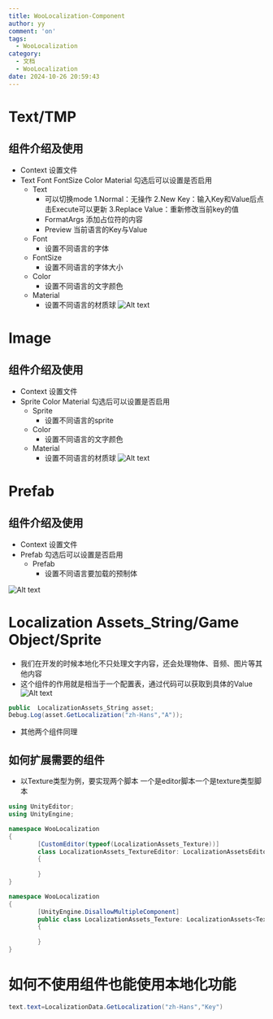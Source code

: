```yaml
---
title: WooLocalization-Component
author: yy
comment: 'on'
tags:
  - WooLocalization
category:
  - 文档
  - WooLocalization
date: 2024-10-26 20:59:43
---
```


# Text/TMP
## 组件介绍及使用
  * Context 设置文件
  * Text Font FontSize Color Material 勾选后可以设置是否启用
    * Text  
      * 可以切换mode  1.Normal：无操作 2.New Key：输入Key和Value后点击Execute可以更新 3.Replace Value：重新修改当前key的值
      * FormatArgs 添加占位符的内容
      * Preview 当前语言的Key与Value
    * Font
      * 设置不同语言的字体
    * FontSize 
      * 设置不同语言的字体大小
    * Color 
      * 设置不同语言的文字颜色
    * Material
      * 设置不同语言的材质球
![Alt text](../../../Pic/Doc/WooLocalization/Component-Text.png)



# Image
## 组件介绍及使用
  * Context 设置文件
  * Sprite Color Material 勾选后可以设置是否启用
    * Sprite
      * 设置不同语言的sprite
    * Color 
      * 设置不同语言的文字颜色
    * Material
      * 设置不同语言的材质球
![Alt text](../../../Pic/Doc/WooLocalization/Component-Image.png)
  


# Prefab
## 组件介绍及使用
  * Context 设置文件
  * Prefab 勾选后可以设置是否启用
    * Prefab
      * 设置不同语言要加载的预制体
    
![Alt text](../../../Pic/Doc/WooLocalization/Component-Prefab.png)
  

# Localization Assets_String/Game Object/Sprite
* 我们在开发的时候本地化不只处理文字内容，还会处理物体、音频、图片等其他内容
* 这个组件的作用就是相当于一个配置表，通过代码可以获取到具体的Value
![Alt text](../../../Pic/Doc/WooLocalization/Component-Assets.png)
 

``` csharp
public  LocalizationAssets_String asset;
Debug.Log(asset.GetLocalization("zh-Hans","A"));
```
* 其他两个组件同理 

## 如何扩展需要的组件
* 以Texture类型为例，要实现两个脚本 一个是editor脚本一个是texture类型脚本

``` csharp
using UnityEditor;
using UnityEngine;

namespace WooLocalization
{
        [CustomEditor(typeof(LocalizationAssets_Texture))]
        class LocalizationAssets_TextureEditor: LocalizationAssetsEditor<LocalizationAssets_Texture, Texture>
        {
                
        }
}

namespace WooLocalization
{
        [UnityEngine.DisallowMultipleComponent]
        public class LocalizationAssets_Texture: LocalizationAssets<Texture>
        {
                
        }
}
```


# 如何不使用组件也能使用本地化功能


``` csharp
text.text=LocalizationData.GetLocalization("zh-Hans","Key")
```